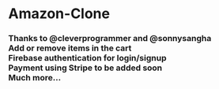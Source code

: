 # Amazon-Clone
### Thanks to @cleverprogrammer and @sonnysangha <br/> Add or remove items in the cart <br/> Firebase authentication for login/signup <br/> Payment using Stripe to be added soon <br/> Much more...

